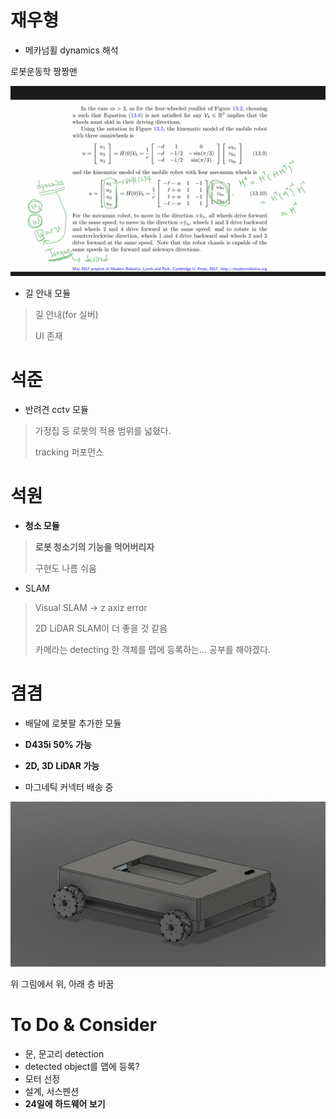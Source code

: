 # 재우형
- 메카넘휠 dynamics 해석

로봇운동학 짱짱맨

![0212_1](/images/meeting/0212_1.PNG)

- 길 안내 모듈
> 길 안내(for 실버)
>
> UI 존재

# 석준
- 반려견 cctv 모듈
> 가정집 등 로봇의 적용 범위를 넓혔다.
>
> tracking 퍼포먼스

# 석원
- **청소 모듈**
> **로봇 청소기의 기능을 먹어버리자**
>
> 구현도 나름 쉬움

- SLAM
> Visual SLAM -> z axiz error
>
> 2D LiDAR SLAM이 더 좋을 것 같음
>
> 카메라는 detecting 한 객체를 맵에 등록하는... 공부를 해야겠다.

# 겸겸
- 배달에 로봇팔 추가한 모듈

- **D435i 50% 가능**

- **2D, 3D LiDAR 가능**

- 마그네틱 커넥터 배송 중

![0212_2](/images/meeting/0212_2.png)

위 그림에서 위, 아래 층 바꿈

# To Do & Consider
- 문, 문고리 detection
- detected object를 맵에 등록?
- 모터 선정
- 설계, 서스펜션
- **24일에 하드웨어 보기**

